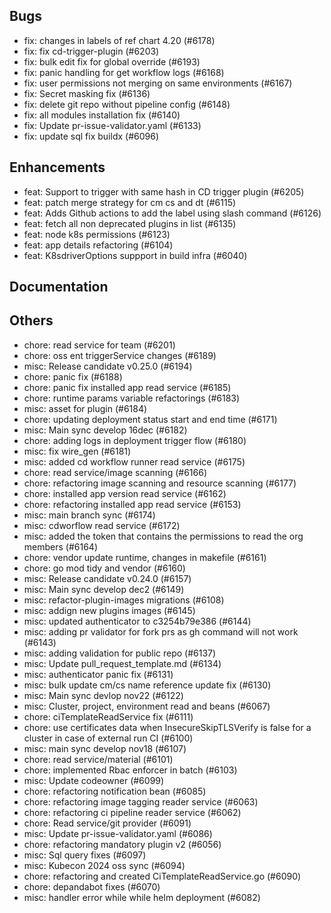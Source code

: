 ## Bugs
- fix: changes in labels of ref chart 4.20 (#6178)
- fix:  fix cd-trigger-plugin (#6203)
- fix: bulk edit fix for global override (#6193)
- fix: panic handling for get workflow logs (#6168)
- fix: user permissions not merging on same environments (#6167)
- fix: Secret masking fix (#6136)
- fix: delete git repo without pipeline config (#6148)
- fix: all modules installation fix (#6140)
- fix: Update pr-issue-validator.yaml (#6133)
- fix: update sql fix buildx (#6096)
## Enhancements
- feat: Support to trigger with same hash in CD trigger plugin  (#6205)
- feat: patch merge strategy for cm cs and dt (#6115)
- feat: Adds Github actions to add the label using slash command (#6126)
- feat: fetch all non deprecated plugins in list (#6135)
- feat: node k8s permissions (#6123)
- feat: app details refactoring (#6104)
- feat: K8sdriverOptions suppport in build infra (#6040)
## Documentation
## Others
- chore: read service for team (#6201)
- chore: oss ent triggerService changes (#6189)
- misc: Release candidate v0.25.0 (#6194)
- chore: panic fix (#6188)
- chore: panic fix installed app read service (#6185)
- chore: runtime params variable refactorings (#6183)
- misc: asset for plugin (#6184)
- chore: updating deployment status start and end time (#6171)
- misc: Main sync develop 16dec (#6182)
- chore: adding logs in deployment trigger flow (#6180)
- misc: fix wire_gen (#6181)
- misc: added cd workflow runner read service (#6175)
- chore: read service/image scanning (#6166)
- chore: refactoring image scanning and resource scanning (#6177)
- chore: installed app version read service (#6162)
- chore: refactoring installed app read service (#6153)
- misc: main branch sync (#6174)
- misc: cdworflow read service (#6172)
- misc: added the token that contains the permissions to read the org members (#6164)
- chore: vendor update runtime, changes in makefile (#6161)
- chore: go mod tidy and vendor (#6160)
- misc: Release candidate v0.24.0 (#6157)
- misc: Main sync develop dec2 (#6149)
- misc: refactor-plugin-images migrations (#6108)
- misc: addign new plugins images (#6145)
- misc: updated authenticator to c3254b79e386 (#6144)
- misc:  adding pr validator for fork prs as gh command will not work (#6143)
- misc: adding validation for public repo (#6137)
- misc: Update pull_request_template.md (#6134)
- misc: authenticator panic fix (#6131)
- misc: bulk update cm/cs name reference update fix (#6130)
- misc: Main sync devlop nov22 (#6122)
- misc: Cluster, project, environment read and beans (#6067)
- chore: ciTemplateReadService fix (#6111)
- chore: use certificates data when InsecureSkipTLSVerify is false for a cluster in case of external run CI (#6100)
- misc: main sync develop nov18 (#6107)
- chore: read service/material (#6101)
- chore: implemented Rbac enforcer in batch (#6103)
- misc: Update codeowner (#6099)
- chore: refactoring notification bean (#6085)
- chore: refactoring image tagging reader service (#6063)
- chore: refactoring ci pipeline reader service (#6062)
- chore: Read service/git provider (#6091)
- misc: Update pr-issue-validator.yaml (#6086)
- chore: refactoring mandatory plugin v2 (#6056)
- misc: Sql query fixes (#6097)
- misc: Kubecon 2024 oss sync (#6094)
- chore: refactoring and created CiTemplateReadService.go (#6090)
- chore: depandabot fixes (#6070)
- misc: handler error while while helm deployment (#6082)
